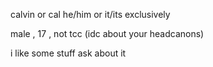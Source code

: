 calvin or cal  he/him or it/its exclusively

male , 17 , not tcc (idc about your headcanons)

i like some stuff ask about it
